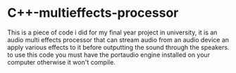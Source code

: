 # C++-multieffects-processor
This is a piece of code i did for my final year project in university, it is an audio multi effects processor that can stream audio from an audio device an apply various effects to it before outputting the sound through the speakers. to use this code you must have the portaudio engine installed on your computer otherwise it won't compile.
